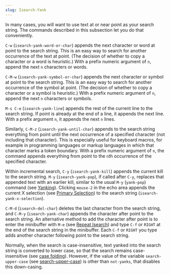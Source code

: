 ```yaml
---
slug: Isearch-Yank
---
```


In many cases, you will want to use text at or near point as your search string. The commands described in this subsection let you do that conveniently.

`C-w` (`isearch-yank-word-or-char`) appends the next character or word at point to the search string. This is an easy way to search for another occurrence of the text at point. (The decision of whether to copy a character or a word is heuristic.) With a prefix numeric argument of `n`, append the next `n` characters or words.

`C-M-w` (`isearch-yank-symbol-or-char`) appends the next character or symbol at point to the search string. This is an easy way to search for another occurrence of the symbol at point. (The decision of whether to copy a character or a symbol is heuristic.) With a prefix numeric argument of `n`, append the next `n` characters or symbols.

`M-s C-e` (`isearch-yank-line`) appends the rest of the current line to the search string. If point is already at the end of a line, it appends the next line. With a prefix argument `n`, it appends the next `n` lines.

Similarly, `C-M-z` (`isearch-yank-until-char`) appends to the search string everything from point until the next occurrence of a specified character (not including that character). This is especially useful for keyboard macros, for example in programming languages or markup languages in which that character marks a token boundary. With a prefix numeric argument of `n`, the command appends everything from point to the `n`th occurrence of the specified character.

Within incremental search, `C-y` (`isearch-yank-kill`) appends the current kill to the search string. `M-y` (`isearch-yank-pop`), if called after `C-y`, replaces that appended text with an earlier kill, similar to the usual `M-y` (`yank-pop`) command (see [Yanking](Yanking)). Clicking `mouse-2` in the echo area appends the current X selection (see [Primary Selection](Primary-Selection)) to the search string (`isearch-yank-x-selection`).

`C-M-d` (`isearch-del-char`) deletes the last character from the search string, and `C-M-y` (`isearch-yank-char`) appends the character after point to the search string. An alternative method to add the character after point is to enter the minibuffer with `M-e` (see [Repeat Isearch](Repeat-Isearch)) and type `C-f` or `RIGHT` at the end of the search string in the minibuffer. Each `C-f` or `RIGHT` you type adds another character following point to the search string.

Normally, when the search is case-insensitive, text yanked into the search string is converted to lower case, so that the search remains case-insensitive (see [case folding](Lax-Search)). However, if the value of the variable `search-upper-case` (see [search-upper-case](Lax-Search)) is other than `not-yanks`, that disables this down-casing.
